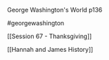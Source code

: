 George Washington's World p136

#georgewashington 

[[Session 67 - Thanksgiving]]

[[Hannah and James History]]
